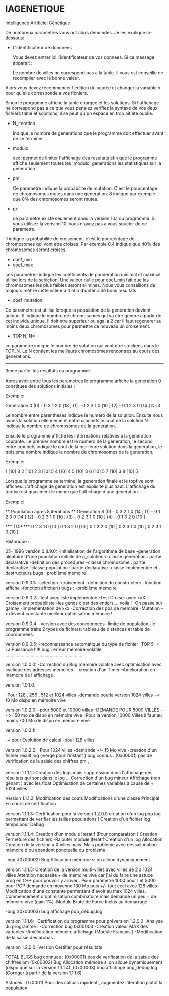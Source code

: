# IAGENETIQUE
Intelligence Artificiel Génétique

De nombreux parametres vous ont alors demandes.
Je les explique ci-dessous:


- L'identificateur de donnnees

	Vous devez entrer ici l'identificateur de vos donnees.
Si ce message apparait :

	Le nombre de villes ne correspond pas a la table.
	Il vous est conseille de recompiler avec la bonne valeur.

Alors vous devez recommencer l'edition du source et changer la variable
x pour qu'elle corresponde a vos fichiers.

Sinon le programme affiche la table chargee et les solutions. Si
l'affichage ne correspond pas a ce que vous pensiez verifiez la
syntaxe de vos deux fichiers table et solutions, il se peut qu'un
espace en trop ait ete oublie.


- N_iteration

	Indique le nombre de generations que le programme doit 
effectuer avant de se terminer.


- modulo

	ceci permet de limiter l'affichage des resultats afin que le
	programme affiche seulement toutes les 'modulo' generations
	les statistiques sur la generation.


- pm

	Ce parametre indique la probabilite de mutation. C'est le
pourcentage de chromosomes mutes dans une generation.
8 indique par exemple que 8% des chromosomes seront mutes.

- px

	ce parametre existe seulement dans la version 10a du programme.
Si vous utilisez la verision 10, vous n'avez pas a vous soucier de ce
parametre.

Il indique la probabilite de croisement. c'est le pourcentage de
chromosomes qui vont etre croises. Par exemple 0.4 indique que 40% des
chromosomes seront croises.

- coef_min
- coef_max

ces parametres indique les coefficients de  ponderation minimal et
maximal utilise lors de la selection. 
Une valeur nulle pour coef_min fait que les chromosomes les plus faibles
seront elimines. Nous vous conseillons de toujours mettre cette valeur
a 0 afin d'obtenir de bons resultats.

- coef_mutation

Ce parametre est utilise lorsque la population de la generation devient
unique. Il indique le nombre de chromosomes qui va etre genere a
partir de cet individu unique.
Il doit etre superieur ou egal a 2 car il faut regenerer au moins deux
chromosomes pour permettre de nouveau un croisement.




- TOP N, N=

ce parametre indique le nombre de solution qui vont etre
stockees dans le TOP_N. Le N contient les meilleurs chromosomes
rencontres au cours des generations.
	


----------------------------------------------------------------------------------------
3eme partie: les resultats du programme

Apres avoir entre tous les parametres le programme affiche la
generation 0 constituee des solutions initiales :

Exemple:

Generation 0
(0) - 0 3 1 2 0  [18 ] 
(1) - 0 2 3 1 0  [10 ] 
(2) - 0 1 2 3 0  [14 ] 
N=3


Le nombre entre parentheses indique le numero de la solution. Ensuite
nous avons la solution elle meme et entre crochets le cout de la
solution
N indique le nombre de chromosomes de la generation.


Ensuite le programme affiche les informations relatives a la generation
courante. Le premier nombre est le numero de la generation, le second
entre crochets indique le cout de la meilleure solution dans la
generation, le troisieme nombre indique le nombre de chromosomes
de la generation.

Exemple:

1 [10] 3
2 [10] 2
3 [10] 5
4 [10] 4
5 [10] 3
6 [10] 5
7 [10] 3
8 [10] 5


Lorsque le programme se termine, la generation finale et le topfive
sont affiches.
L'affichage de generation est explicite plus haut.
L'affichage du topfive est quasiment le meme que l'affichage d'une
generation.

Exemple:

 ** Population apres 8 iterations **
Generation 8
(0) - 0 3 2 1 0  [14 ] 
(1) - 0 1 2 3 0  [14 ] 
(2) - 0 2 3 1 0  [10 ] 
(3) - 0 2 3 1 0  [10 ] 
(4) - 0 1 3 2 0  [10 ] 


 *** TOP  ***
0 2 3 1 0  [10 ] 
0 1 3 2 0  [10 ] 
0 1 3 2 0  [10 ] 
0 2 3 1 0  [10 ] 
0 2 3 1 0  [10 ] 


Historique :


05- 1996
version 0.8.9.0:
-Initialisation de l'algorithme de base
-generation aleatoire d"une population initiale de n_solutions
-classe generation : partie declarative
-definition des procedures
-classe chromosome : partie declarative
-classe population : partie declarative
-classe implementee et destructeurs
bugs :
problème mémoire


version 0.9.0.1:
-selection
-croisement
-definition du constructeur
-fonction affiche
-fonction afficher()
bugs :
-problème mémoire


version 0.9.0.2:
-test avec liste implementee
-Test Croiser avec xxX 
-Croisement probabiliste
-les genes c'est des entiers ... voila !
-On passe sur gamay 
-Implementation de xxx
-Correction des pbs de memoire
-Mutation
-x devient constante meilleur optimisation mémoire !


version 0.9.0.4:
-version avec des coordonnees 
-limite de population
-le programme traite 2 types de fichiers: tableau de distances et table de coordonnees.

version 0.9.0.5:
-reconnaissance automatique du type de fichier 
-TOP 5 -> La Puissance !!!!!
bug : 
erreur mémoire volatile ..............................................................


version 1.0.0.0:
-Correction du Bug memoire volatile avec optimisation avec cyclique des adresses mémoires .
-creation d'un Timer 
-Amélioration en mémoire de l'affichage .


version 1.0.1.0:

-Pour 128 ,  256 ,  512 et 1024 villes 
-demande pourla version 1024 villes --> 10 Mo dispo en mémoire vive
 

version 1.0.2.0:
-pour 5000 et 10000 villes
-DEMANDE POUR 5000 VILLES -- > 150 mo de dispo en mémoire vive 
-Pour la version 10000 Villes il faut au moins 700 Mo de dispo en mémoire vive 

version 1.0.2.1: 

-+ pour Evolution de calcul 
-pour 128 villes 

version 1.0.2.2: 
-Pour 1024 villes 
-demande +/- 15 Mo vive
-creation d'un fichier result.log (vierge pour l'instant )
bug connus :
(0x00001) pas de verification de la saisie des chiffres pm , .

version 1.1.1.1 :
Creation des logs mais suppression dans l'affichage des résultats qui sont dans le log ...
Correction d'un bug mineur Affichage (non génant ) avec les float
Optimisation de certaines variables à cause de + 1024 villes 


Version 1.1.1.2:
Modification des couts 
Modifications d'une classe Principal
En cours de certification


version  1.1.1.3:
Certification pour la version 1.2.0.0
creation d'un log pop.log permettant de verifier les tailles populations !
Creation d'un fichier log temps pour Debug 


version 1.1.1.4:
Creation d'un module Iteratif (Pour comparaison )
Creation Fermeture des fichiers
-Rajouter module Iteratif
Creation d'un log Allocation 
Creation de la version à X villes mais :Mais probleme avec dessallocation mémoire 
d'ou abandont ponctuelle du probleme

-bug :(0x00002) Bug Allocation mémoire si on alloue dynamiquement .



version 1.1.1.5:
Creation de la version multi-villes avec villes de 2 à 1024 villes 
Attention nécessite + de mémoire vive car j'ai du faire une astuce prog en C++ pour pouvoir y arriver .
Pour parametre 1000 pour I et 5000 pour POP demande en moyenne 130 Mo puis +/- tout ceci avec 128 villes 
Modification d'une constante permettant d'avoir au max 1024 villes.
Commencement d'optimisation combinatoire mais demande un peu + de mémoire vive (gain 1%).
Module Brute de Force Inclus au demarrage


-bug :(0x00003) bug affichage pop_debug.log


version 1.1.1.6:
-Certification du programme pour préversion 1.2.0.0
-Analyse du programme .
-Correction bug 0x00003
-Creation valeur MAX des variables 
-Amélioration mémoire affichage (Module Francais )
-Modification de la saisie des probas .



version 1.2.0.0
-Version Certifier pour résultats 



TOTAL BUGS 
bug connues :
(0x00001) pas de verification de la saisie des chiffres pm
(0x00002) Bug Allocation mémoire si on alloue dynamiquement (dispo que sur la version 1.1.1.4).
(0x00003) bug affichage pop_debug.log (Corriger à partir de la version 1.1.1.6)


Astuces  :
(1x0001) Pour des calculs rapident , augmentez l'iteration plutot la population

